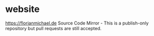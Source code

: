 # website
https://florianmichael.de Source Code Mirror - This is a publish-only repository but pull requests are still accepted.
